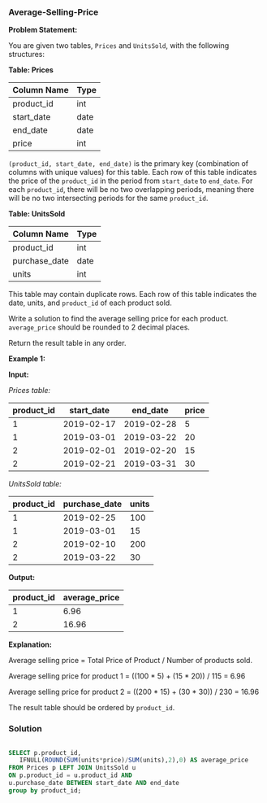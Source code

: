 ### Average-Selling-Price
**Problem Statement:**

You are given two tables, `Prices` and `UnitsSold`, with the following structures:

**Table: Prices**

| Column Name | Type  |
|-------------|-------|
| product_id  | int   |
| start_date  | date  |
| end_date    | date  |
| price       | int   |

`(product_id, start_date, end_date)` is the primary key (combination of columns with unique values) for this table. Each row of this table indicates the price of the `product_id` in the period from `start_date` to `end_date`. For each `product_id`, there will be no two overlapping periods, meaning there will be no two intersecting periods for the same `product_id`.

**Table: UnitsSold**

| Column Name   | Type  |
|---------------|-------|
| product_id    | int   |
| purchase_date | date  |
| units         | int   |

This table may contain duplicate rows. Each row of this table indicates the date, units, and `product_id` of each product sold.

Write a solution to find the average selling price for each product. `average_price` should be rounded to 2 decimal places.

Return the result table in any order.

**Example 1:**

**Input:**

*Prices table:*

| product_id | start_date  | end_date    | price |
|------------|------------|-------------|-------|
| 1          | 2019-02-17 | 2019-02-28  | 5     |
| 1          | 2019-03-01 | 2019-03-22  | 20    |
| 2          | 2019-02-01 | 2019-02-20  | 15    |
| 2          | 2019-02-21 | 2019-03-31  | 30    |

*UnitsSold table:*

| product_id | purchase_date | units |
|------------|---------------|-------|
| 1          | 2019-02-25    | 100   |
| 1          | 2019-03-01    | 15    |
| 2          | 2019-02-10    | 200   |
| 2          | 2019-03-22    | 30    |

**Output:**

| product_id | average_price |
|------------|---------------|
| 1          | 6.96          |
| 2          | 16.96         |

**Explanation:**

Average selling price = Total Price of Product / Number of products sold.

Average selling price for product 1 = ((100 * 5) + (15 * 20)) / 115 = 6.96

Average selling price for product 2 = ((200 * 15) + (30 * 30)) / 230 = 16.96

The result table should be ordered by `product_id`.


### Solution 

```sql

SELECT p.product_id, 
   IFNULL(ROUND(SUM(units*price)/SUM(units),2),0) AS average_price
FROM Prices p LEFT JOIN UnitsSold u
ON p.product_id = u.product_id AND
u.purchase_date BETWEEN start_date AND end_date
group by product_id;
